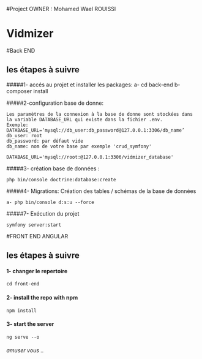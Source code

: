 #Project OWNER : Mohamed Wael ROUISSI

# Vidmizer


#Back END

## les étapes à suivre
#####1- accés au projet et installer les packages:
    a- cd back-end
    b- composer install

#####2-configuration base de donne:

    Les paramètres de la connexion à la base de donne sont stockées dans la variable DATABASE_URL qui existe dans la fichier .env.
    Exemple:
    DATABASE_URL=‘mysql://db_user:db_password@127.0.0.1:3306/db_name’
    db_user: root
    db_password: par défaut vide 
    db_name: nom de votre base par exemple 'crud_symfony'

    DATABASE_URL='mysql://root:@127.0.0.1:3306/vidmizer_database'

#####3- création base de données :

    php bin/console doctrine:database:create

#####4- Migrations: Création des tables / schémas de la base de données

    a- php bin/console d:s:u --force


#####7- Exécution du projet

    symfony server:start


#FRONT END ANGULAR

## les étapes à suivre

#### 1- changer le repertoire
    cd front-end

#### 2- install the repo with npm
    npm install

#### 3- start the server
    ng serve --o


###### amuser vous ..

